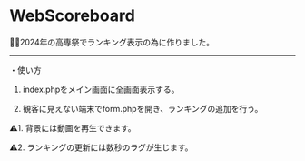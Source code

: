 # WebScoreboard

💁‍♂️2024年の高専祭でランキング表示の為に作りました。

***

・使い方

1. index.phpをメイン画面に全画面表示する。

2. 観客に見えない端末でform.phpを開き、ランキングの追加を行う。

⚠️1. 背景には動画を再生できます。

⚠️2. ランキングの更新には数秒のラグが生じます。
